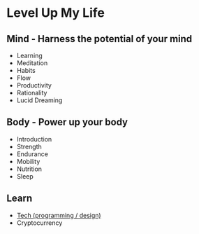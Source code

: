 # Level Up My Life

## Mind - Harness the potential of your mind
* Learning
* Meditation
* Habits
* Flow
* Productivity
* Rationality
* Lucid Dreaming

## Body - Power up your body
* Introduction
* Strength
* Endurance
* Mobility
* Nutrition
* Sleep

## Learn
* [Tech (programming / design)](https://github.com/sindresorhus/awesome)
* Cryptocurrency
